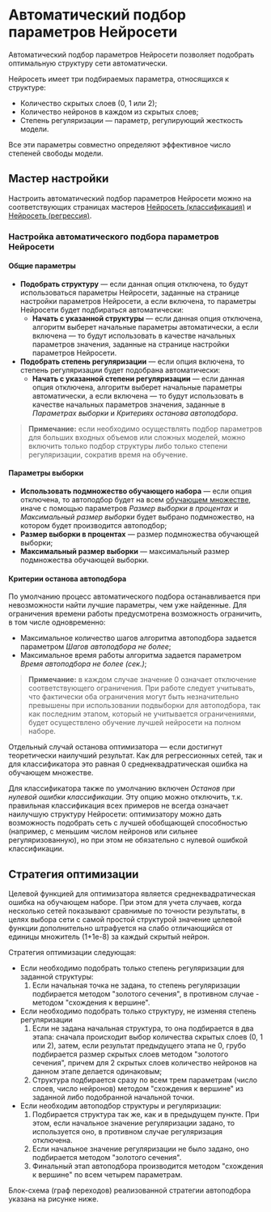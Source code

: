 # Автоматический подбор параметров Нейросети

Автоматический подбор параметров Нейросети позволяет подобрать оптимальную структуру сети автоматически.

Нейросеть имеет три подбираемых параметра, относящихся к структуре:

* Количество скрытых слоев (0, 1 или 2);
* Количество нейронов в каждом из скрытых слоев;
* Степень регуляризации — параметр, регулирующий жесткость модели.

Все эти параметры совместно определяют эффективное число степеней свободы модели.

## Мастер настройки

Настроить автоматический подбор параметров Нейросети можно на соответствующих страницах мастеров [Нейросеть (классификация)](./neural-network-classification.md) и [Нейросеть (регрессия)](./neural-network-regression.md).

### Настройка автоматического подбора параметров Нейросети

#### Общие параметры

* **Подобрать структуру** — если данная опция отключена, то будут использоваться параметры Нейросети, заданные на странице настройки параметров Нейросети, а если включена, то параметры Нейросети будет подбираться автоматически:
  * **Начать с указанной структуры** — если данная опция отключена, алгоритм выберет начальные параметры автоматически, а если включена — то будут использовать в качестве начальных параметров значения, заданные на странице настройки параметров Нейросети.
* **Подобрать степень регуляризации** — если опция включена, то степень регуляризации будет подобрана автоматически:
  * **Начать с указанной степени регуляризации** — если данная опция отключена, алгоритм выберет начальные параметры автоматически, а если включена — то будут использовать в качестве начальных параметров значения, заданные в *Параметрах выборки* и *Критериях останова автоподбора*.

> **Примечание:** если необходимо осуществлять подбор параметров для больших входных объемов или сложных моделей, можно включить только подбор структуры либо только степени регуляризации, сократив время на обучение.

#### Параметры выборки

* **Использовать подмножество обучающего набора** — если опция отключена, то автоподбор будет на всем [обучающем множестве](https://wiki.loginom.ru/articles/training-set.html), иначе с помощью параметров *Размер выборки в процентах* и *Максимальный размер выборки* будет выбрано подмножество, на котором будет производится автоподбор;
* **Размер выборки в процентах** — размер подмножества обучающей выборки;
* **Максимальный размер выборки** — максимальный размер подмножества обучающей выборки.

#### Критерии останова автоподбора

По умолчанию процесс автоматического подбора останавливается при невозможности найти лучшие параметры, чем уже найденные. Для ограничения времени работы предусмотрена возможность ограничить, в том числе одновременно:

* Максимальное количество шагов алгоритма автоподбора задается параметром *Шагов автоподбора не более*;
* Максимальное время работы алгоритма задается параметром *Время автоподбора не более (сек.)*;

>**Примечание:** в каждом случае значение 0 означает отключение соответствующего ограничения. При работе следует учитывать, что фактически оба ограничения могут быть незначительно превышены при использовании подвыборки для автоподбора, так как последним этапом, который не учитывается ограничениями, будет осуществлено обучение лучшей нейросети на полном наборе.

Отдельный случай останова оптимизатора — если достигнут теоретически наилучший результат. Как для регрессионных сетей, так и для классификатора это равная 0 среднеквадратическая ошибка на обучающем множестве.

Для классификатора также по умолчанию включен *Останов при нулевой ошибки классификации*. Эту опцию можно отключить, т.к. правильная классификация всех примеров не всегда означает наилучшую структуру Нейросети: оптимизатору можно дать возможность подобрать сеть с лучшей обобщающей способностью (например, с меньшим числом нейронов или сильнее регуляризованную), но при этом не обязательно с нулевой ошибкой классификации.

## Стратегия оптимизации

Целевой функцией для оптимизатора является среднеквадратическая ошибка на обучающем наборе. При этом для учета случаев, когда несколько сетей показывают сравнимые по точности результаты, в целях выбора сети с самой простой структурой значение целевой функции дополнительно штрафуется на слабо отличающийся от единицы множитель (1+1e-8) за каждый скрытый нейрон.

Стратегия оптимизации следующая:

* Если необходимо подобрать только степень регуляризации для заданной структуры:
  1. Если начальная точка не задана, то степень регуляризации подбирается методом "золотого сечения", в противном случае - методом "схождения к вершине".
* Если необходимо подобрать только структуру, не изменяя степень регуляризации
  1. Если не задана начальная структура, то она подбирается в два этапа: сначала происходит выбор количества скрытых слоев (0, 1 или 2), затем, если результат предыдущего этапа не 0, грубо подбирается размер скрытых слоев методом "золотого сечения", причем для 2 скрытых слоев количество нейронов на данном этапе делается одинаковым;
  2. Структура подбирается сразу по всем трем параметрам (число слоев, число нейронов) методом "схождения к вершине" из заданной либо подобранной начальной точки.
* Если необходим автоподбор структуры и регуляризации:
  1. Подбирается структура так же, как и в предыдущем пункте. При этом, если начальное значение регуляризации задано, то используется оно, в противном случае регуляризация отключена.
  2. Если начальное значение регуляризации не было задано, оно подбирается методом "золотого сечения".
  3. Финальный этап автоподбора производится методом "схождения к вершине" по всем четырем параметрам.

Блок-схема (граф переходов) реализованной стратегии автоподбора указана на рисунке ниже.
